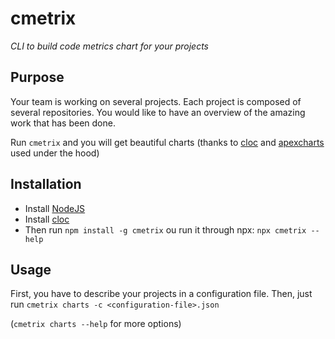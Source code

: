 # cmetrix

*CLI to build code metrics chart for your projects*

## Purpose

Your team is working on several projects. Each project is composed of several repositories.
You would like to have an overview of the amazing work that has been done.

Run `cmetrix` and you will get beautiful charts (thanks to [cloc](https://github.com/AlDanial/cloc) and [apexcharts](https://apexcharts.com/) used under the hood)

## Installation

- Install [NodeJS](https://nodejs.org/)
- Install [cloc](https://github.com/AlDanial/cloc)
- Then run `npm install -g cmetrix` ou run it through npx: `npx cmetrix --help`

## Usage

First, you have to describe your projects in a configuration file.
Then, just run `cmetrix charts -c <configuration-file>.json`

(`cmetrix charts --help` for more options)